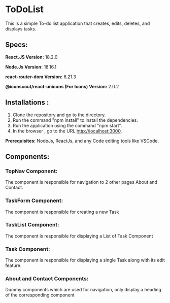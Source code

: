 # ToDoList

This is a simple To-do list application that creates, edits, deletes, and displays tasks.

## Specs:

**React.JS Version:** 18.2.0

**Node.Js Version:** 18.16.1

**react-router-dom Version:** 6.21.3

**@iconscout/react-unicons (For Icons) Version:** 2.0.2

## Installations :
1. Clone the repository and go to the directory.
2. Run the command "npm install" to install the dependencies.
3. Run the application using the command "npm start".
4. In the browser , go to the URL <a href="http://localhost:3000">http://localhost:3000</a>.

**Prerequisites:** NodeJs, ReactJs, and any Code editing tools like VSCode.

## Components:

### TopNav Component: 

The component is responsible for navigation to 2 other pages About and Contact.

### TaskForm Component: 

The component is responsible for creating a new Task

### TaskList Component: 

The component is responsible for displaying a List of Task Component

### Task Component: 

The component is responsible for displaying a single Task along with its edit feature.

### About and Contact Components: 

Dummy components which are used for navigation, only display a heading of the corresponding component
